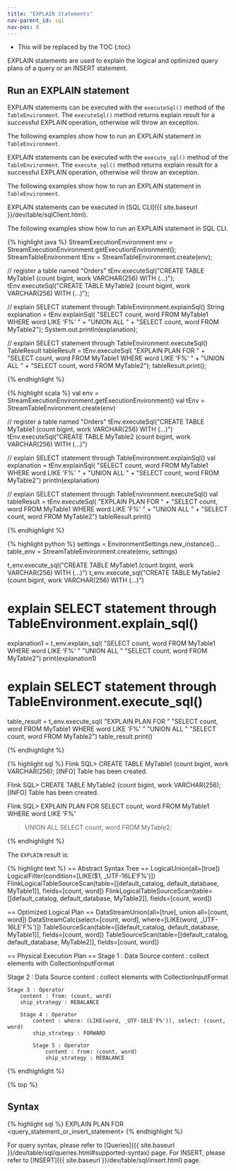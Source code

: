 ```yaml
---
title: "EXPLAIN Statements"
nav-parent_id: sql
nav-pos: 8
---
```

<!--
Licensed to the Apache Software Foundation (ASF) under one
or more contributor license agreements.  See the NOTICE file
distributed with this work for additional information
regarding copyright ownership.  The ASF licenses this file
to you under the Apache License, Version 2.0 (the
"License"); you may not use this file except in compliance
with the License.  You may obtain a copy of the License at

  http://www.apache.org/licenses/LICENSE-2.0

Unless required by applicable law or agreed to in writing,
software distributed under the License is distributed on an
"AS IS" BASIS, WITHOUT WARRANTIES OR CONDITIONS OF ANY
KIND, either express or implied.  See the License for the
specific language governing permissions and limitations
under the License.
-->

* This will be replaced by the TOC
{:toc}

EXPLAIN statements are used to explain the logical and optimized query plans of a query or an INSERT statement.


## Run an EXPLAIN statement

<div class="codetabs" data-hide-tabs="1" markdown="1">

<div data-lang="java/scala" markdown="1">

EXPLAIN statements can be executed with the `executeSql()` method of the `TableEnvironment`. The `executeSql()` method returns explain result for a successful EXPLAIN operation, otherwise will throw an exception.

The following examples show how to run an EXPLAIN statement in `TableEnvironment`.

</div>

<div data-lang="python" markdown="1">

EXPLAIN statements can be executed with the `execute_sql()` method of the `TableEnvironment`. The `execute_sql()` method returns explain result for a successful EXPLAIN operation, otherwise will throw an exception.

The following examples show how to run an EXPLAIN statement in `TableEnvironment`.

</div>

<div data-lang="SQL CLI" markdown="1">

EXPLAIN statements can be executed in [SQL CLI]({{ site.baseurl }}/dev/table/sqlClient.html).

The following examples show how to run an EXPLAIN statement in SQL CLI.

</div>
</div>

<div class="codetabs" markdown="1">
<div data-lang="java" markdown="1">
{% highlight java %}
StreamExecutionEnvironment env = StreamExecutionEnvironment.getExecutionEnvironment();
StreamTableEnvironment tEnv = StreamTableEnvironment.create(env);

// register a table named "Orders"
tEnv.executeSql("CREATE TABLE MyTable1 (count bigint, work VARCHAR(256) WITH (...)");
tEnv.executeSql("CREATE TABLE MyTable2 (count bigint, work VARCHAR(256) WITH (...)");

// explain SELECT statement through TableEnvironment.explainSql()
String explanation = tEnv.explainSql(
  "SELECT count, word FROM MyTable1 WHERE word LIKE 'F%' " +
  "UNION ALL " + 
  "SELECT count, word FROM MyTable2");
System.out.println(explanation);

// explain SELECT statement through TableEnvironment.executeSql()
TableResult tableResult = tEnv.executeSql(
  "EXPLAIN PLAN FOR " + 
  "SELECT count, word FROM MyTable1 WHERE word LIKE 'F%' " +
  "UNION ALL " + 
  "SELECT count, word FROM MyTable2");
tableResult.print();

{% endhighlight %}
</div>

<div data-lang="scala" markdown="1">
{% highlight scala %}
val env = StreamExecutionEnvironment.getExecutionEnvironment()
val tEnv = StreamTableEnvironment.create(env)

// register a table named "Orders"
tEnv.executeSql("CREATE TABLE MyTable1 (count bigint, work VARCHAR(256) WITH (...)")
tEnv.executeSql("CREATE TABLE MyTable2 (count bigint, work VARCHAR(256) WITH (...)")

// explain SELECT statement through TableEnvironment.explainSql()
val explanation = tEnv.explainSql(
  "SELECT count, word FROM MyTable1 WHERE word LIKE 'F%' " +
  "UNION ALL " + 
  "SELECT count, word FROM MyTable2")
println(explanation)

// explain SELECT statement through TableEnvironment.executeSql()
val tableResult = tEnv.executeSql(
  "EXPLAIN PLAN FOR " + 
  "SELECT count, word FROM MyTable1 WHERE word LIKE 'F%' " +
  "UNION ALL " + 
  "SELECT count, word FROM MyTable2")
tableResult.print()

{% endhighlight %}
</div>

<div data-lang="python" markdown="1">
{% highlight python %}
settings = EnvironmentSettings.new_instance()...
table_env = StreamTableEnvironment.create(env, settings)

t_env.execute_sql("CREATE TABLE MyTable1 (count bigint, work VARCHAR(256) WITH (...)")
t_env.execute_sql("CREATE TABLE MyTable2 (count bigint, work VARCHAR(256) WITH (...)")

# explain SELECT statement through TableEnvironment.explain_sql()
explanation1 = t_env.explain_sql(
    "SELECT count, word FROM MyTable1 WHERE word LIKE 'F%' "
    "UNION ALL "
    "SELECT count, word FROM MyTable2")
print(explanation1)

# explain SELECT statement through TableEnvironment.execute_sql()
table_result = t_env.execute_sql(
    "EXPLAIN PLAN FOR "
    "SELECT count, word FROM MyTable1 WHERE word LIKE 'F%' "
    "UNION ALL "
    "SELECT count, word FROM MyTable2")
table_result.print()

{% endhighlight %}
</div>

<div data-lang="SQL CLI" markdown="1">
{% highlight sql %}
Flink SQL> CREATE TABLE MyTable1 (count bigint, work VARCHAR(256);
[INFO] Table has been created.

Flink SQL> CREATE TABLE MyTable2 (count bigint, work VARCHAR(256);
[INFO] Table has been created.

Flink SQL> EXPLAIN PLAN FOR SELECT count, word FROM MyTable1 WHERE word LIKE 'F%' 
> UNION ALL 
> SELECT count, word FROM MyTable2;

{% endhighlight %}
</div>
</div>

The `EXPLAIN` result is:
<div>
{% highlight text %}
== Abstract Syntax Tree ==
LogicalUnion(all=[true])
  LogicalFilter(condition=[LIKE($1, _UTF-16LE'F%')])
    FlinkLogicalTableSourceScan(table=[[default_catalog, default_database, MyTable1]], fields=[count, word])
  FlinkLogicalTableSourceScan(table=[[default_catalog, default_database, MyTable2]], fields=[count, word])
  

== Optimized Logical Plan ==
DataStreamUnion(all=[true], union all=[count, word])
  DataStreamCalc(select=[count, word], where=[LIKE(word, _UTF-16LE'F%')])
    TableSourceScan(table=[[default_catalog, default_database, MyTable1]], fields=[count, word])
  TableSourceScan(table=[[default_catalog, default_database, MyTable2]], fields=[count, word])

== Physical Execution Plan ==
Stage 1 : Data Source
	content : collect elements with CollectionInputFormat

Stage 2 : Data Source
	content : collect elements with CollectionInputFormat

	Stage 3 : Operator
		content : from: (count, word)
		ship_strategy : REBALANCE

		Stage 4 : Operator
			content : where: (LIKE(word, _UTF-16LE'F%')), select: (count, word)
			ship_strategy : FORWARD

			Stage 5 : Operator
				content : from: (count, word)
				ship_strategy : REBALANCE
{% endhighlight %}
</div>

{% top %}

## Syntax

{% highlight sql %}
EXPLAIN PLAN FOR <query_statement_or_insert_statement>
{% endhighlight %}

For query syntax, please refer to [Queries]({{ site.baseurl }}/dev/table/sql/queries.html#supported-syntax) page.
For INSERT, please refer to [INSERT]({{ site.baseurl }}/dev/table/sql/insert.html) page.
